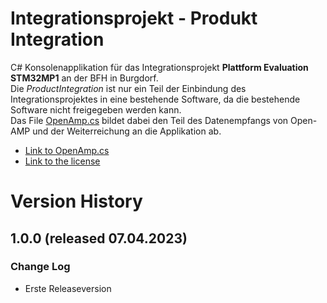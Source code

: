 # Integrationsprojekt - Produkt Integration
C# Konsolenapplikation für das Integrationsprojekt **Plattform Evaluation STM32MP1** an der BFH in Burgdorf.  
Die *ProductIntegration* ist nur ein Teil der Einbindung des Integrationsprojektes in eine bestehende Software, da die bestehende Software nicht freigegeben werden kann.  
Das File [OpenAmp.cs](OpenAmp.cs) bildet dabei den Teil des Datenempfangs von Open-AMP und der Weiterreichung an die Applikation ab. 

- [Link to OpenAmp.cs](OpenAmp.cs)
- [Link to the license](LICENSE)

# Version History

## 1.0.0 (released 07.04.2023)
### Change Log
- Erste Releaseversion